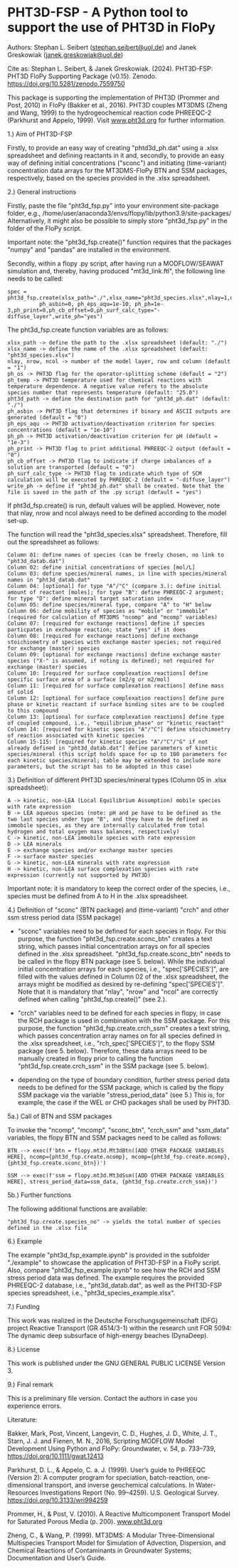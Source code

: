 # PHT3D-FSP - A Python tool to support the use of PHT3D in FloPy

Authors: Stephan L. Seibert (stephan.seibert@uol.de) and Janek Greskowiak (janek.greskowiak@uol.de)

Cite as: Stephan L. Seibert, & Janek Greskowiak. (2024). PHT3D-FSP: PHT3D FloPy Supporting Package (v0.15). Zenodo. https://doi.org/10.5281/zenodo.7559750

This package is supporting the implementation of PHT3D (Prommer and Post, 2010) in FloPy (Bakker et al., 2016). PHT3D couples MT3DMS (Zheng and Wang, 1999) to the hydrogeochemical reaction code PHREEQC-2 (Parkhurst and Appelo, 1999). Visit www.pht3d.org for further information.

1.) Aim of PHT3D-FSP

Firstly, to provide an easy way of creating "phtd3d_ph.dat" using a .xlsx spreadsheet and defining reactants in it and, secondly, to provide an easy way of defining initial concentrations ("sconc") and initiating (time-variant) concentration data arrays for the MT3DMS-FloPy BTN and SSM packages, respectively, based on the species provided in the .xlsx spreadsheet.
  
2.) General instructions

Firstly, paste the file "pht3d_fsp.py" into your environment site-package folder, e.g., /home/user/anaconda3/envs/flopy/lib/python3.9/site-packages/
Alternatively, it might also be possible to simply store "pht3d_fsp.py" in the folder of the FloPy script.

Important note: the "pht3d_fsp.create()" function requires that the packages "numpy" and "pandas" are installed in the environment.

Secondly, within a flopy .py script, after having run a MODFLOW/SEAWAT simulation and, thereby, having produced "mt3d_link.ftl", the following line needs to be called:
	
	spec = pht3d_fsp.create(xlsx_path="./",xlsx_name="pht3d_species.xlsx",nlay=1,nrow=1,ncol=1,ph_os=2,ph_temp=25.0,pht3d_path='./',
              ph_asbin=0, ph_eps_aqu=1e-10, ph_ph=1e-3,ph_print=0,ph_cb_offset=0,ph_surf_calc_type="-diffuse_layer",write_ph="yes")

The pht3d_fsp.create function variables are as follows:

	xlsx_path -> define the path to the .xlsx spreadsheet (default: "./")
	xlsx_name -> define the name of the .xlsx spreadsheet (default: "pht3d_species.xlsx")
	nlay, nrow, ncol -> number of the model layer, row and column (default = "1")
	ph_os -> PHT3D flag for the operator-splitting scheme (default = "2")
	ph_temp -> PHT3D temperature used for chemical reactions with temperature dependence. A negative value refers to the absolute species number that represents temperature (default: "25.0")
	pht3d_path -> define the destination path for "pht3d_ph.dat" (default: "./")
 	ph_asbin -> PHT3D flag that determines if binary and ASCII outputs are generated (default = "0")
	ph_eps_aqu -> PHT3D activation/deactivation criterion for species concentrations (default = "1e-10")
	ph_ph -> PHT3D activation/deactivation criterion for pH (default = "1e-3")
	ph_print -> PHT3D flag to print additional PHREEQC-2 output (default = "0")
	ph_cb_offset -> PHT3D flag to indicate if charge imbalances of a solution are transported (default = "0")
	ph_surf_calc_type -> PHT3D flag to indicate which type of SCM calculation will be executed by PHREEQC-2 (default = "-diffuse_layer")
	write_ph -> define if "pht3d_ph.dat" shall be created. Note that the file is saved in the path of the .py script (default = "yes")

If pht3d_fsp.create() is run, default values will be applied. However, note that nlay, nrow and ncol always need to be defined according to the model set-up.

The function will read the "pht3d_species.xlsx" spreadsheet. Therefore, fill out the spreadsheet as follows:

	Column 01: define names of species (can be freely chosen, no link to "pht3d_datab.dat")
	Column 02: define initial concentrations of species [mol/L]
	Column 03: define species/mineral names, in line with species/mineral names in "pht3d_datab.dat"
	Column 04: [optional] for type "A"/"C" (compare 3.): define initial amount of reactant [moles]; for type "B": define PHREEQC-2 argument; for type "D": define mineral target saturation index
	Column 05: define species/mineral type, compare "A" to "H" below
	Column 06: define mobility of species as "mobile" or "immobile" (required for calculation of MT3DMS "ncomp" and "mcomp" variables)
	Column 07: [required for exchange reactions] define if species particpates in exchange reaction; state "yes" if it does
	Column 08: [required for exchange reactions] define exchange stoichiometry of species with exchange master species; not required for exchange (master) species
	Column 09: [optional for exchange reactions] define exchange master species ("X-" is assumed, if noting is defined); not required for exchange (master) species
	Column 10: [required for surface complexation reactions] define specific surface area of a surface [m2/g or m2/mol]
	Column 11: [required for surface complexation reactions] define mass of solid
	Column 12: [optional for surface complexation reactions] define pure phase or kinetic reactant if surface binding sites are to be coupled to this compound
	Column 13: [optional for surface complexation reactions] define type of coupled compound, i.e., "equilibrium_phase" or "kinetic_reactant"
	Column 14: [required for kinetic species "A"/"C"] define stoichimoetry of reaction associated with kinetic species
	Column 15-115: [required for kinetic species "A"/"C"/"G" if not already defined in "pht3d_datab.dat"] define parameters of kinetic species/mineral (this script holds space for up to 100 parameters for each kinetic species/mineral; table may be extended to include more parameters, but the script has to be adopted in this case)

3.) Definition of different PHT3D species/mineral types (Column 05 in .xlsx spreadsheet):

	A -> kinetic, non-LEA (Local Equilibrium Assumption) mobile species with rate expression
	B -> LEA aqueous species (note: pH and pe have to be defined as the two last species under type "B", and they have to be defined as immobile species, as they are internally calculated from total hydrogen and total oxygen mass balances, respectively)
	C -> kinetic, non-LEA immobile species with rate expression
	D -> LEA minerals
	E -> exchange species and/or exchange master species
	F -> surface master species
	G -> kinetic, non-LEA minerals with rate expression
	H -> kinetic, non-LEA surface complexation species with rate expression (currently not supported by PHT3D)

Important note: it is mandatory to keep the correct order of the species, i.e., species must be defined from A to H in the .xlsx spreadsheet. 

4.) Definition of "sconc" (BTN package) and (time-variant) "crch" and other ssm stress period data (SSM package)

- "sconc" variables need to be defined for each species in flopy. For this purpose, the function "pht3d_fsp.create.sconc_btn" creates a text string, which passes initial concentration arrays on for all species defined in the .xlsx spreadsheet. "pht3d_fsp.create.sconc_btn" needs to be called in the flopy BTN package (see 5. below). While the individual initial concentration arrays for each species, i.e., "spec['SPECIES']", are filled with the values defined in Column 02 of the .xlsx spreadsheet, the arrays might be modified as desired by re-defining "spec['SPECIES']". Note that it is mandatory that "nlay", "nrow" and "ncol" are correctly defined when calling "pht3d_fsp.create()" (see 2.).

- "crch" variables need to be defined for each species in flopy, in case the RCH package is used in combination with the SSM package. For this purpose, the function "pht3d_fsp.create.crch_ssm" creates a text string, which passes concentration array names on for all species defined in the .xlsx spreadsheet, i.e., "rch_spec['SPECIES']", to the flopy SSM package (see 5. below). Therefore, these data arrays need to be manually created in flopy prior to calling the function "pht3d_fsp.create.crch_ssm" in the SSM package (see 5. below).

- depending on the type of boundary condition, further stress period data needs to be defined for the SSM package, which is called by the flopy SSM package via the variable "stress_period_data" (see 5.) This is, for example, the case if the WEL or CHD packages shall be used by PHT3D.

5a.) Call of BTN and SSM packages

To invoke the "ncomp", "mcomp", "sconc_btn", "crch_ssm" and "ssm_data" variables, the flopy BTN and SSM packages need to be called as follows:

	BTN --> exec(f'btn = flopy.mt3d.Mt3dBtn([ADD OTHER PACKAGE VARIABLES HERE], ncomp={pht3d_fsp.create.ncomp}, mcomp={pht3d_fsp.create.mcomp}, {pht3d_fsp.create.sconc_btn})')

	SSM --> exec(f'ssm = flopy.mt3d.Mt3dSsm([ADD OTHER PACKAGE VARIABLES HERE], stress_period_data=ssm_data, {pht3d_fsp.create.crch_ssm})')

5b.) Further functions

The following additional functions are available:

	"pht3d_fsp.create.species_no" -> yields the total number of species defined in the .xlsx file

6.) Example

The example "pht3d_fsp_example.ipynb" is provided in the subfolder "./example" to showcase the application of PHT3D-FSP in a FloPy script. Also, compare "pht3d_fsp_example.ipynb" to see how the RCH and SSM stress period data was defined. The example requires the provided PHREEQC-2 database, i.e., "pht3d_datab.dat", as well as the PHT3D-FSP species spreadsheet, i.e., "pht3d_species_example.xlsx".

7.) Funding

This work was realized in the Deutsche Forschungsgemeinschaft (DFG) project Reactive Transport (GR 4514/3-1) within the research unit FOR 5094: The dynamic deep subsurface of high-energy beaches (DynaDeep).

8.) License

This work is published under the GNU GENERAL PUBLIC LICENSE Version 3.

9.) Final remark

This is a preliminary file version. Contact the authors in case you experience errors.

Literature:

Bakker, Mark, Post, Vincent, Langevin, C. D., Hughes, J. D., White, J. T., Starn, J. J. and Fienen, M. N., 2016, Scripting MODFLOW Model Development Using Python and FloPy: Groundwater, v. 54, p. 733–739, https://doi.org/10.1111/gwat.12413

Parkhurst, D. L., & Appelo, C. a. J. (1999). User’s guide to PHREEQC (Version 2): A computer program for speciation, batch-reaction, one-dimensional transport, and inverse geochemical calculations. In Water-Resources Investigations Report (No. 99–4259). U.S. Geological Survey. https://doi.org/10.3133/wri994259

Prommer, H., & Post, V. (2010). A Reactive Multicomponent Transport Model for Saturated Porous Media (p. 200). www.pht3d.org

Zheng, C., & Wang, P. (1999). MT3DMS: A Modular Three-Dimensional Multispecies Transport Model for Simulation of Advection, Dispersion, and Chemical Reactions of Contaminants in Groundwater Systems; Documentation and User’s Guide.
